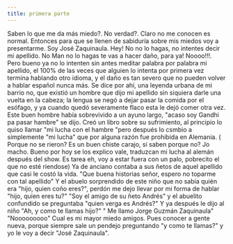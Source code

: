 ```yaml
---
title: primera parte
---
```

Saben lo que me da más miedo?.
No verdad?. Claro no me conocen es normal. Entonces para que se llenen de sabiduría sobre mis miedos voy a presentarme.
 Soy José Zaquinaula. Hey! No no lo hagas, no intentes decir mi apellido. No Man no lo hagas te vas a hacer daño, para ya! Noooo!!!.
 Pero bueno ya no lo intenten sin antes meditar palabra por palabra mi apellido, el 100% de las veces que alguien lo intenta por primera vez termina hablando otro idioma, y el daño es tan severo que no pueden volver a hablar español nunca más. 
 Se dice por ahí, una leyenda urbana de mi barrio no, que existió un hombre que dijo mi apellido sin siquiera darle una vuelta en la cabeza; la lengua se negó a dejar pasar la comida por el esófago, y ya cuando quedó severamente flaco esta le dejó comer otra vez. Este buen hombre había sobrevivido a un ayuno largo, "acaso soy Gandhi pa pasar hambre" se dijo. Creó un libro sobre su sufrimiento, al principio lo quiso llamar "mi lucha con el hambre "pero después lo csmbio a simplemente "mi lucha" que por alguna razón fue prohibida en Alemania. 
 ( Porque no se rieron? Es un buen chiste carajo, si saben porque no? Jo macho. Bueno por hoy se los explico vale, traduzcan mi lucha al alemán después del show. Es tarea eh, voy a estar fuera con un palo, pobrecito el que no esté riendose)
 Ya de anciano contaba a sus ñetos de aquel apellido que casi le costó la vida. 
 "Que buena historias señor, espero no toparme con tal apellido"
 Y el abuelo sorprendido de este niño que no sabía quién era "hijo, quien coño eres?", perdón me dejo llevar por mi forma de hablar "hijo, quien eres tu?"
 "Soy el amigo de su ñeto Andrés"
 y el abuelito confundido se preguntaba "quien verga es Andrés?" Y ya después le dijo al niño
 "Ah, y como te llamas hijo?"
 " Me llamo Jorge Guzmán Zaquinaula"
 "Nooooooooo"
 Cual es mi mayor miedo amigos. Pues conocer a gente nueva, porque siempre sale un pendejo preguntando "y como te llamas?" y yo le voy a decir "José Zaquinaula".